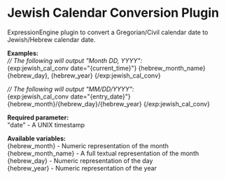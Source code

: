Jewish Calendar Conversion Plugin
=============================

ExpressionEngine plugin to convert a Gregorian/Civil calendar date to Jewish/Hebrew calendar date.

**Examples:**  
*// The following will output "Month DD, YYYY":*  
    {exp:jewish_cal_conv date="{current_time}"}
    {hebrew_month_name} {hebrew_day}, {hebrew_year}
    {/exp:jewish_cal_conv}

*// The following will output "MM/DD/YYYY":*  
    {exp:jewish_cal_conv date="{entry_date}"}
    {hebrew_month}/{hebrew_day}/{hebrew_year}
    {/exp:jewish_cal_conv}

**Required parameter:**  
"date" - A UNIX timestamp

**Available variables:**  
{hebrew_month} - Numeric representation of the month  
{hebrew_month_name} - A full textual representation of the month  
{hebrew_day} - Numeric representation of the day  
{hebrew_year} - Numeric representation of the year  